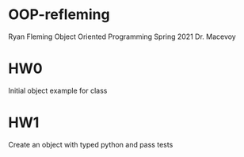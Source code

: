 # OOP-refleming
Ryan Fleming
Object Oriented Programming Spring 2021
Dr. Macevoy

# HW0
Initial object example for class

# HW1
Create an object with typed python and pass tests